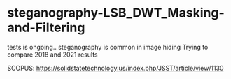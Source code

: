 # steganography-LSB_DWT_Masking-and-Filtering

tests is ongoing.. steganography is common in image hiding 
Trying to compare 2018 and 2021 results

SCOPUS: https://solidstatetechnology.us/index.php/JSST/article/view/1130
